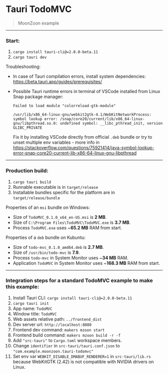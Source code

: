 # Tauri TodoMVC
> MoonZoon example

---

### Start:

1. `cargo install tauri-cli@=2.0.0-beta.11`
2. `cargo tauri dev`

Troubleshooting:
- In case of Tauri compilation errors, install system dependencies: https://beta.tauri.app/guides/prerequisites/

- Possible Tauri runtime errors in terminal of VSCode installed from Linux Snap package manager:
    ```
    Failed to load module "colorreload-gtk-module"

    /usr/lib/x86_64-linux-gnu/webkit2gtk-4.1/WebKitNetworkProcess: symbol lookup error: /snap/core20/current/lib/x86_64-linux-gnu/libpthread.so.0: undefined symbol: __libc_pthread_init, version GLIBC_PRIVATE
    ```
    Fix it by installing VSCode directly from official `.deb` bundle or try to unset multiple env variables - more info in https://stackoverflow.com/questions/75921414/java-symbol-lookup-error-snap-core20-current-lib-x86-64-linux-gnu-libpthread

---

### Production build:

1. `cargo tauri build`
2. Runnable executable is in `target/release`
3. Installable bundles specific for the platform are in `target/release/bundle`

Properties of an `msi` bundle on Windows:
- Size of `TodoMVC_0.1.0_x64_en-US.msi` is **2 MB**.
- Size of `C:\Program Files\TodoMVC\TodoMVC.exe` is **3.7 MB**.
- Process `TodoMVC.exe` uses ~**65.2 MB** RAM from start.

Properties of a `deb` bundle on Kubuntu:
- Size of `todo-mvc_0.1.0_amd64.deb` is **2.7 MB**.
- Size of `/usr/bin/todo-mvc` is **7.9**.
- Process `todo-mvc` in System Monitor uses ~**34 MB** RAM.
- Application `TodoMVC` in System Monitor uses ~**168.3 MB** RAM from start.

---

### Integration steps for a standard TodoMVC example to make this example:

1. Install Tauri CLI: `cargo install tauri-cli@=2.0.0-beta.11`
2. `cargo tauri init`
3. App name: `TodoMVC`
4. Window title: `TodoMVC`
5. Web assets relative path: `../frontend_dist`
6. Dev server url: `http://localhost:8080`
7. Frontend dev command: `makers mzoon start`
8. Frontend build command: `makers mzoon build -r -f`
9. Add `"src-tauri"` to `Cargo.toml` workspace members.
10. Change `identifier` in `src-tauri/tauri.conf.json` to `"com.example.moonzoon.tauri-todomvc"`
11. Set env var `WEBKIT_DISABLE_DMABUF_RENDERER=1` in `src-tauri/lib.rs` because WebKitGTK (2.42) is not compatible with NVIDIA drivers on Linux.
